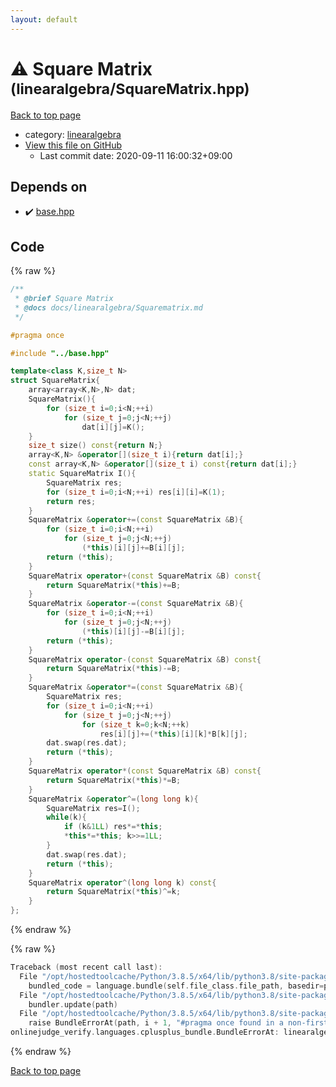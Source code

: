 ```yaml
---
layout: default
---
```


<!-- mathjax config similar to math.stackexchange -->
<script type="text/javascript" async
  src="https://cdnjs.cloudflare.com/ajax/libs/mathjax/2.7.5/MathJax.js?config=TeX-MML-AM_CHTML">
</script>
<script type="text/x-mathjax-config">
  MathJax.Hub.Config({
    TeX: { equationNumbers: { autoNumber: "AMS" }},
    tex2jax: {
      inlineMath: [ ['$','$'] ],
      processEscapes: true
    },
    "HTML-CSS": { matchFontHeight: false },
    displayAlign: "left",
    displayIndent: "2em"
  });
</script>

<script type="text/javascript" src="https://cdnjs.cloudflare.com/ajax/libs/jquery/3.4.1/jquery.min.js"></script>
<script src="https://cdn.jsdelivr.net/npm/jquery-balloon-js@1.1.2/jquery.balloon.min.js" integrity="sha256-ZEYs9VrgAeNuPvs15E39OsyOJaIkXEEt10fzxJ20+2I=" crossorigin="anonymous"></script>
<script type="text/javascript" src="../../assets/js/copy-button.js"></script>
<link rel="stylesheet" href="../../assets/css/copy-button.css" />


# :warning: Square Matrix <small>(linearalgebra/SquareMatrix.hpp)</small>

<a href="../../index.html">Back to top page</a>

* category: <a href="../../index.html#1bbf1d9f5340fa94bf2c5fb5ce73a5f5">linearalgebra</a>
* <a href="{{ site.github.repository_url }}/blob/master/linearalgebra/SquareMatrix.hpp">View this file on GitHub</a>
    - Last commit date: 2020-09-11 16:00:32+09:00




## Depends on

* :heavy_check_mark: <a href="../base.hpp.html">base.hpp</a>


## Code

<a id="unbundled"></a>
{% raw %}
```cpp
/**
 * @brief Square Matrix
 * @docs docs/linearalgebra/Squarematrix.md
 */

#pragma once

#include "../base.hpp"

template<class K,size_t N>
struct SquareMatrix{
    array<array<K,N>,N> dat;
    SquareMatrix(){
        for (size_t i=0;i<N;++i)
            for (size_t j=0;j<N;++j)
                dat[i][j]=K();
    }
    size_t size() const{return N;}
    array<K,N> &operator[](size_t i){return dat[i];}
    const array<K,N> &operator[](size_t i) const{return dat[i];}
    static SquareMatrix I(){
        SquareMatrix res;
        for (size_t i=0;i<N;++i) res[i][i]=K(1);
        return res;
    }
    SquareMatrix &operator+=(const SquareMatrix &B){
        for (size_t i=0;i<N;++i)
            for (size_t j=0;j<N;++j)
                (*this)[i][j]+=B[i][j];
        return (*this);
    }
    SquareMatrix operator+(const SquareMatrix &B) const{
        return SquareMatrix(*this)+=B;
    }
    SquareMatrix &operator-=(const SquareMatrix &B){
        for (size_t i=0;i<N;++i)
            for (size_t j=0;j<N;++j)
                (*this)[i][j]-=B[i][j];
        return (*this);
    }
    SquareMatrix operator-(const SquareMatrix &B) const{
        return SquareMatrix(*this)-=B;
    }
    SquareMatrix &operator*=(const SquareMatrix &B){
        SquareMatrix res;
        for (size_t i=0;i<N;++i)
            for (size_t j=0;j<N;++j)
                for (size_t k=0;k<N;++k)
                    res[i][j]+=(*this)[i][k]*B[k][j];
        dat.swap(res.dat);
        return (*this);
    }
    SquareMatrix operator*(const SquareMatrix &B) const{
        return SquareMatrix(*this)*=B;
    }
    SquareMatrix &operator^=(long long k){
        SquareMatrix res=I();
        while(k){
            if (k&1LL) res*=*this;
            *this*=*this; k>>=1LL;
        }
        dat.swap(res.dat);
        return (*this);
    }
    SquareMatrix operator^(long long k) const{
        return SquareMatrix(*this)^=k;
    }
};
```
{% endraw %}

<a id="bundled"></a>
{% raw %}
```cpp
Traceback (most recent call last):
  File "/opt/hostedtoolcache/Python/3.8.5/x64/lib/python3.8/site-packages/onlinejudge_verify/docs.py", line 349, in write_contents
    bundled_code = language.bundle(self.file_class.file_path, basedir=pathlib.Path.cwd())
  File "/opt/hostedtoolcache/Python/3.8.5/x64/lib/python3.8/site-packages/onlinejudge_verify/languages/cplusplus.py", line 185, in bundle
    bundler.update(path)
  File "/opt/hostedtoolcache/Python/3.8.5/x64/lib/python3.8/site-packages/onlinejudge_verify/languages/cplusplus_bundle.py", line 310, in update
    raise BundleErrorAt(path, i + 1, "#pragma once found in a non-first line")
onlinejudge_verify.languages.cplusplus_bundle.BundleErrorAt: linearalgebra/SquareMatrix.hpp: line 6: #pragma once found in a non-first line

```
{% endraw %}

<a href="../../index.html">Back to top page</a>

